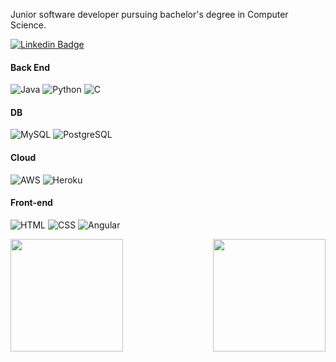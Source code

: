 Junior software developer pursuing bachelor's degree in Computer Science. 

[![Linkedin Badge](https://img.shields.io/badge/-LinkedIn-0e76a8?style=flat-square&logo=Linkedin&logoColor=white)](https://www.linkedin.com/in/whirano/)

#### Back End
![Java](https://img.shields.io/badge/Java-c05612?style=for-the-badge&logo=java&logoColor=white)
![Python](https://img.shields.io/badge/Python-e0e211?style=for-the-badge&logo=java&logoColor=white)
![C](https://img.shields.io/badge/C-09688a?style=for-the-badge&logo=java&logoColor=white)

#### DB
![MySQL](https://img.shields.io/badge/MySQL-3070ca?style=for-the-badge&logo=java&logoColor=white)
![PostgreSQL](https://img.shields.io/badge/PostgreSQL-225092?style=for-the-badge&logo=java&logoColor=white)

#### Cloud
![AWS](https://img.shields.io/badge/AWS-3070ca?style=for-the-badge&logo=java&logoColor=white)
![Heroku](https://img.shields.io/badge/Heroku-b9169b?style=for-the-badge&logo=java&logoColor=white)

#### Front-end
![HTML](https://img.shields.io/badge/HTML-c04c2f?style=for-the-badge&logo=java&logoColor=white)
![CSS](https://img.shields.io/badge/CSS-15a4d6?style=for-the-badge&logo=java&logoColor=white)
![Angular](https://img.shields.io/badge/Angular-d53232?style=for-the-badge&logo=java&logoColor=white)

<img height="180em" align="left" src="https://github-readme-stats.vercel.app/api?username=willJOIN&show_icons=true&theme=github_dark&hide_border=true&&count_private=true&include_all_commits=true"/>
<img height="180em" align="right" src="https://github-readme-stats.vercel.app/api/top-langs/?username=willJOIN&exclude_repo=KNN-Image-Classification&show_icons=true&theme=github_dark&hide_border=true&layout=compact&langs_count=8"/>
